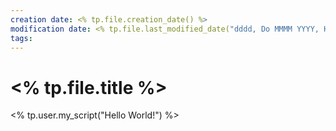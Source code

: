 ```yaml
---
creation date: <% tp.file.creation_date() %>
modification date: <% tp.file.last_modified_date("dddd, Do MMMM YYYY, HH:mm:ss") %>
tags: 
---
```


# <% tp.file.title %>

<% tp.user.my_script("Hello World!") %>